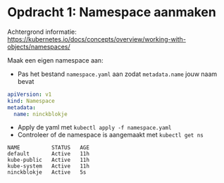 # Opdracht 1: Namespace aanmaken

Achtergrond informatie: https://kubernetes.io/docs/concepts/overview/working-with-objects/namespaces/

Maak een eigen namespace aan:
- Pas het bestand `namespace.yaml` aan zodat `metadata.name` jouw naam bevat

````yaml
apiVersion: v1
kind: Namespace
metadata:
  name: ninckblokje
````

- Apply de yaml met `kubectl apply -f namespace.yaml`
- Controleer of de namespace is aangemaakt met `kubectl get ns`

````
NAME          STATUS   AGE
default       Active   11h
kube-public   Active   11h
kube-system   Active   11h
ninckblokje   Active   5s
````
